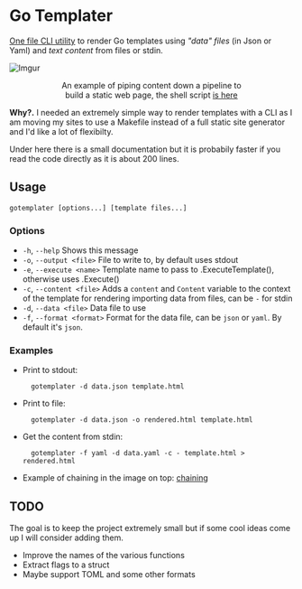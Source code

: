 
# Go Templater

[One file CLI utility](./main.go) to render Go templates using _"data" files_ (in Json or Yaml) and _text content_ from files or stdin.

![Imgur](https://i.imgur.com/gkeFCO0.png)
<p align="center">
    An example of piping content down a pipeline to
    <br>
    build a static web page, the shell script <a href="./example/chaining/build.sh">is here</a>
</p>

**Why?.** I needed an extremely simple way to render templates with a CLI as I am moving my sites to use a Makefile instead of a full static site generator and I'd like a lot of flexibilty.

Under here there is a small documentation but it is probabily faster if you read the code directly as it is about 200 lines.

## Usage

    gotemplater [options...] [template files...]

### Options

- `-h`, `--help`
    Shows this message
- `-o`, `--output <file>`
    File to write to, by default uses stdout
- `-e`, `--execute <name>`
    Template name to pass to .ExecuteTemplate(), otherwise uses .Execute()
- `-c`, `--content <file>`
    Adds a `content` and `Content` variable to the context of the template for rendering importing data from files, can be `-` for stdin
- `-d`, `--data <file>`
    Data file to use
- `-f`, `--format <format>`
    Format for the data file, can be `json` or `yaml`. By default it's `json`.

### Examples

- Print to stdout: 
    
        gotemplater -d data.json template.html 

- Print to file: 
    
        gotemplater -d data.json -o rendered.html template.html

- Get the content from stdin: 
    
        gotemplater -f yaml -d data.yaml -c - template.html > rendered.html

- Example of chaining in the image on top: [chaining](./example/chaining/)


## TODO

The goal is to keep the project extremely small but if some cool ideas come up I will consider adding them. 

- Improve the names of the various functions
- Extract flags to a struct
- Maybe support TOML and some other formats
